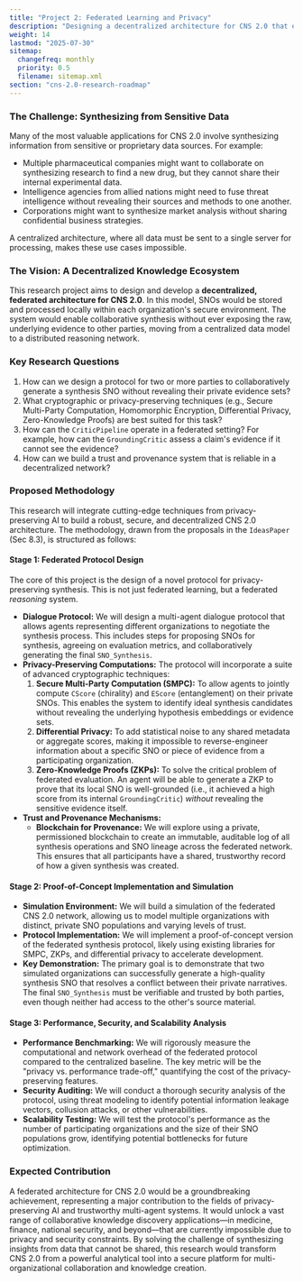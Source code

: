 ```yaml
---
title: "Project 2: Federated Learning and Privacy"
description: "Designing a decentralized architecture for CNS 2.0 that enables collaborative knowledge synthesis while preserving data privacy."
weight: 14
lastmod: "2025-07-30"
sitemap:
  changefreq: monthly
  priority: 0.5
  filename: sitemap.xml
section: "cns-2.0-research-roadmap"
---
```


### The Challenge: Synthesizing from Sensitive Data

Many of the most valuable applications for CNS 2.0 involve synthesizing information from sensitive or proprietary data sources. For example:
-   Multiple pharmaceutical companies might want to collaborate on synthesizing research to find a new drug, but they cannot share their internal experimental data.
-   Intelligence agencies from allied nations might need to fuse threat intelligence without revealing their sources and methods to one another.
-   Corporations might want to synthesize market analysis without sharing confidential business strategies.

A centralized architecture, where all data must be sent to a single server for processing, makes these use cases impossible.

### The Vision: A Decentralized Knowledge Ecosystem

This research project aims to design and develop a **decentralized, federated architecture for CNS 2.0**. In this model, SNOs would be stored and processed locally within each organization's secure environment. The system would enable collaborative synthesis without ever exposing the raw, underlying evidence to other parties, moving from a centralized data model to a distributed reasoning network.

### Key Research Questions

1.  How can we design a protocol for two or more parties to collaboratively generate a synthesis SNO without revealing their private evidence sets?
2.  What cryptographic or privacy-preserving techniques (e.g., Secure Multi-Party Computation, Homomorphic Encryption, Differential Privacy, Zero-Knowledge Proofs) are best suited for this task?
3.  How can the `CriticPipeline` operate in a federated setting? For example, how can the `GroundingCritic` assess a claim's evidence if it cannot see the evidence?
4.  How can we build a trust and provenance system that is reliable in a decentralized network?

### Proposed Methodology

This research will integrate cutting-edge techniques from privacy-preserving AI to build a robust, secure, and decentralized CNS 2.0 architecture. The methodology, drawn from the proposals in the `IdeasPaper` (Sec 8.3), is structured as follows:

#### Stage 1: Federated Protocol Design

The core of this project is the design of a novel protocol for privacy-preserving synthesis. This is not just federated learning, but a federated *reasoning* system.

-   **Dialogue Protocol:** We will design a multi-agent dialogue protocol that allows agents representing different organizations to negotiate the synthesis process. This includes steps for proposing SNOs for synthesis, agreeing on evaluation metrics, and collaboratively generating the final `SNO_Synthesis`.
-   **Privacy-Preserving Computations:** The protocol will incorporate a suite of advanced cryptographic techniques:
    1.  **Secure Multi-Party Computation (SMPC):** To allow agents to jointly compute `CScore` (chirality) and `EScore` (entanglement) on their private SNOs. This enables the system to identify ideal synthesis candidates without revealing the underlying hypothesis embeddings or evidence sets.
    2.  **Differential Privacy:** To add statistical noise to any shared metadata or aggregate scores, making it impossible to reverse-engineer information about a specific SNO or piece of evidence from a participating organization.
    3.  **Zero-Knowledge Proofs (ZKPs):** To solve the critical problem of federated evaluation. An agent will be able to generate a ZKP to prove that its local SNO is well-grounded (i.e., it achieved a high score from its internal `GroundingCritic`) *without* revealing the sensitive evidence itself.
-   **Trust and Provenance Mechanisms:**
    -   **Blockchain for Provenance:** We will explore using a private, permissioned blockchain to create an immutable, auditable log of all synthesis operations and SNO lineage across the federated network. This ensures that all participants have a shared, trustworthy record of how a given synthesis was created.

#### Stage 2: Proof-of-Concept Implementation and Simulation

-   **Simulation Environment:** We will build a simulation of the federated CNS 2.0 network, allowing us to model multiple organizations with distinct, private SNO populations and varying levels of trust.
-   **Protocol Implementation:** We will implement a proof-of-concept version of the federated synthesis protocol, likely using existing libraries for SMPC, ZKPs, and differential privacy to accelerate development.
-   **Key Demonstration:** The primary goal is to demonstrate that two simulated organizations can successfully generate a high-quality synthesis SNO that resolves a conflict between their private narratives. The final `SNO_Synthesis` must be verifiable and trusted by both parties, even though neither had access to the other's source material.

#### Stage 3: Performance, Security, and Scalability Analysis

-   **Performance Benchmarking:** We will rigorously measure the computational and network overhead of the federated protocol compared to the centralized baseline. The key metric will be the "privacy vs. performance trade-off," quantifying the cost of the privacy-preserving features.
-   **Security Auditing:** We will conduct a thorough security analysis of the protocol, using threat modeling to identify potential information leakage vectors, collusion attacks, or other vulnerabilities.
-   **Scalability Testing:** We will test the protocol's performance as the number of participating organizations and the size of their SNO populations grow, identifying potential bottlenecks for future optimization.

### Expected Contribution

A federated architecture for CNS 2.0 would be a groundbreaking achievement, representing a major contribution to the fields of privacy-preserving AI and trustworthy multi-agent systems. It would unlock a vast range of collaborative knowledge discovery applications—in medicine, finance, national security, and beyond—that are currently impossible due to privacy and security constraints. By solving the challenge of synthesizing insights from data that cannot be shared, this research would transform CNS 2.0 from a powerful analytical tool into a secure platform for multi-organizational collaboration and knowledge creation.

